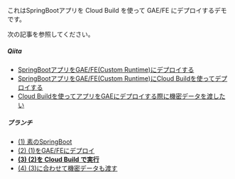 これはSpringBootアプリを Cloud Build を使って GAE/FE にデプロイするデモです。

次の記事を参照してください。

##### Qiita

- [SpringBootアプリをGAE/FE(Custom Runtime)にデプロイする](https://qiita.com/items/36b63fd053e383807056)
- [SpringBootアプリをGAE/FE(Custom Runtime)にCloud Buildを使ってデプロイする](https://qiita.com/items/d9ef6dceac1d34a46564)
- [Cloud Buildを使ってアプリをGAEにデプロイする際に機密データを渡したい](https://qiita.com/items/fdb91b5a38c09669e752)


##### ブランチ

- [(1) 素のSpringBoot](https://github.com/tnagao3000/deploy-springboot-webapp-to-gae-fe-custom-using-cloud-build-and-kms/tree/springboot-webapp)
- [(2) (1)をGAE/FEにデプロイ](https://github.com/tnagao3000/deploy-springboot-webapp-to-gae-fe-custom-using-cloud-build-and-kms/tree/deploy-springboot-webapp-to-gae-fe-custom)
- **[(3) (2)を Cloud Build で実行](https://github.com/tnagao3000/deploy-springboot-webapp-to-gae-fe-custom-using-cloud-build-and-kms/tree/deploy-springboot-webapp-to-gae-fe-custom-using-cloud-build)**
- [(4) (3)に合わせて機密データも渡す](https://github.com/tnagao3000/deploy-springboot-webapp-to-gae-fe-custom-using-cloud-build-and-kms/tree/deploy-springboot-webapp-to-gae-fe-custom-using-cloud-build-and-kms)


